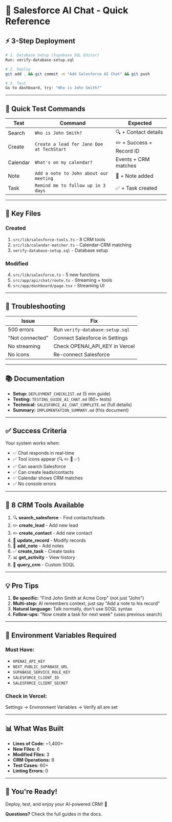 # 🚀 Salesforce AI Chat - Quick Reference

## ⚡ 3-Step Deployment

```bash
# 1. Database Setup (Supabase SQL Editor)
Run: verify-database-setup.sql

# 2. Deploy
git add . && git commit -m "Add Salesforce AI Chat" && git push

# 3. Test
Go to dashboard, try: "Who is John Smith?"
```

---

## 🎯 Quick Test Commands

| Test | Command | Expected |
|------|---------|----------|
| Search | `Who is John Smith?` | 🔍 + Contact details |
| Create | `Create a lead for Jane Doe at TechStart` | ✏️ + Success + Record ID |
| Calendar | `What's on my calendar?` | Events + CRM matches |
| Note | `Add a note to John about our meeting` | 📌 + Note added |
| Task | `Remind me to follow up in 3 days` | ✅ + Task created |

---

## 📁 Key Files

### Created
1. `src/lib/salesforce-tools.ts` - 8 CRM tools
2. `src/lib/calendar-matcher.ts` - Calendar-CRM matching
3. `verify-database-setup.sql` - Database setup

### Modified
4. `src/lib/salesforce.ts` - 5 new functions
5. `src/app/api/chat/route.ts` - Streaming + tools
6. `src/app/dashboard/page.tsx` - Streaming UI

---

## 🔧 Troubleshooting

| Issue | Fix |
|-------|-----|
| 500 errors | Run `verify-database-setup.sql` |
| "Not connected" | Connect Salesforce in Settings |
| No streaming | Check OPENAI_API_KEY in Vercel |
| No icons | Re-connect Salesforce |

---

## 📚 Documentation

- **Setup:** `DEPLOYMENT_CHECKLIST.md` (5 min guide)
- **Testing:** `TESTING_GUIDE_AI_CHAT.md` (60+ tests)
- **Technical:** `SALESFORCE_AI_CHAT_COMPLETE.md` (full details)
- **Summary:** `IMPLEMENTATION_SUMMARY.md` (this document)

---

## ✅ Success Criteria

Your system works when:
- ✅ Chat responds in real-time
- ✅ Tool icons appear (🔍 ✏️ 📝 ✅)
- ✅ Can search Salesforce
- ✅ Can create leads/contacts
- ✅ Calendar shows CRM matches
- ✅ No console errors

---

## 🎯 8 CRM Tools Available

1. 🔍 **search_salesforce** - Find contacts/leads
2. ✏️ **create_lead** - Add new lead
3. ✏️ **create_contact** - Add new contact
4. 📝 **update_record** - Modify records
5. 📌 **add_note** - Add notes
6. ✅ **create_task** - Create tasks
7. 📊 **get_activity** - View history
8. 🔎 **query_crm** - Custom SOQL

---

## 💡 Pro Tips

1. **Be specific:** "Find John Smith at Acme Corp" (not just "John")
2. **Multi-step:** AI remembers context, just say "Add a note to his record"
3. **Natural language:** Talk normally, don't use SOQL syntax
4. **Follow-ups:** "Now create a task for next week" (uses previous search)

---

## 🚨 Environment Variables Required

### Must Have:
- `OPENAI_API_KEY`
- `NEXT_PUBLIC_SUPABASE_URL`
- `SUPABASE_SERVICE_ROLE_KEY`
- `SALESFORCE_CLIENT_ID`
- `SALESFORCE_CLIENT_SECRET`

### Check in Vercel:
Settings → Environment Variables → Verify all are set

---

## 📊 What Was Built

- **Lines of Code:** ~1,400+
- **New Files:** 6
- **Modified Files:** 3
- **CRM Operations:** 8
- **Test Cases:** 60+
- **Linting Errors:** 0

---

## 🎉 You're Ready!

Deploy, test, and enjoy your AI-powered CRM! 🚀

**Questions?** Check the full guides in the docs.

